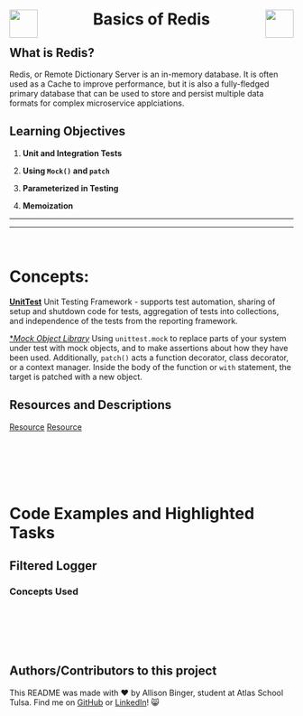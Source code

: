   <h1 align="center">
  <img src="https://cdn-icons-png.flaticon.com/512/1287/1287023.png" align="left" width="50">
   Basics of Redis
  <img src="https://cdn-icons-png.flaticon.com/512/1287/1287023.png" align="right" width="50"></h1>


## What is Redis?
Redis, or Remote Dictionary Server is an in-memory database. It is often used as a Cache to improve performance, but it is also a fully-fledged primary database that can be used to store and persist multiple data formats for complex microservice applciations.

## Learning Objectives

1. **Unit and Integration Tests**

2. **Using `Mock()` and `patch`**

3. **Parameterized in Testing**

4. **Memoization**

---
---
&nbsp;
&nbsp;
&nbsp;

# Concepts:

[**UnitTest**](https://docs.python.org/3/library/unittest.html)
Unit Testing Framework - supports test automation, sharing of setup and shutdown code for tests, aggregation of tests into collections, and independence of the tests from the reporting framework. 

[**Mock Object Library*](https://docs.python.org/3/library/unittest.mock.html)
Using `unittest.mock` to replace parts of your system under test with mock objects, and to make assertions about how they have been used. Additionally, `patch()` acts a function decorator, class decorator, or a context manager. Inside the body of the function or `with` statement, the target is patched with a new object.


## Resources and Descriptions
[Resource]()
[Resource]()

&nbsp;
---
&nbsp;

# Code Examples and Highlighted Tasks

## Filtered Logger

### Concepts Used


&nbsp;
---
&nbsp;

## Authors/Contributors to this project
This README was made with :heart: by Allison Binger, student at Atlas School Tulsa. Find me on [GitHub](https://github.com/allisonabinger) or [LinkedIn](https://linkedin.com/in/allisonbinger)! :smile_cat:

